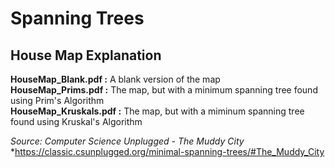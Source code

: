 # Spanning Trees

## House Map Explanation
**HouseMap\_Blank.pdf :** A blank version of the map  
**HouseMap\_Prims.pdf :** The map, but with a minimum spanning tree found using Prim's Algorithm   
**HouseMap\_Kruskals.pdf :** The map, but with a miminum spanning tree found using Kruskal's Algorithm  

*Source: Computer Science Unplugged - The Muddy City*  
*https://classic.csunplugged.org/minimal-spanning-trees/#The_Muddy_City
